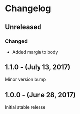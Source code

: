 Changelog
=========

Unreleased
----------
### Changed
* Added margin to body

1.1.0 - (July 13, 2017)
------------------
Minor version bump

1.0.0 - (June 28, 2017)
------------------
Initial stable release
